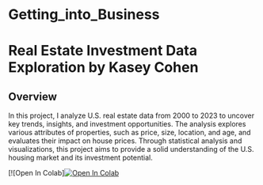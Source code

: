 # Getting_into_Business

# Real Estate Investment Data Exploration by Kasey Cohen

## Overview
In this project, I analyze U.S. real estate data from 2000 to 2023 to uncover key trends, insights, and investment opportunities. The analysis explores various attributes of properties, such as price, size, location, and age, and evaluates their impact on house prices. Through statistical analysis and visualizations, this project aims to provide a solid understanding of the U.S. housing market and its investment potential.

[![Open In Colab][![Open In Colab](https://colab.research.google.com/assets/colab-badge.svg)](https://github.com/cohenkslaf/Getting_into_Business/blob/main/Data_Understanding.ipynb)



